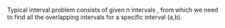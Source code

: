Typical interval problem consists of given n intervals , from which we need to find all the overlapping intervals for a specific interval (a,b).
